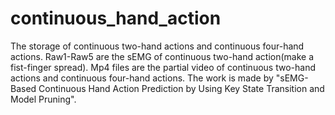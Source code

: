 # continuous_hand_action
The storage of continuous two-hand actions and continuous four-hand actions.
Raw1-Raw5 are the sEMG of continuous two-hand action(make a fist-finger spread).
Mp4 files are the partial video of continuous two-hand actions and continuous four-hand actions.
The work is made by "sEMG-Based Continuous Hand Action Prediction by Using Key State Transition and Model Pruning".
